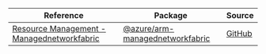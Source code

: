 | Reference | Package | Source |
|---|---|---|
|[Resource Management - Managednetworkfabric](arm-managednetworkfabric-readme.md)|[@azure/arm-managednetworkfabric](https://www.npmjs.com/package/@azure/arm-managednetworkfabric)|[GitHub](https://github.com/Azure/azure-sdk-for-js/blob/main/sdk/managednetworkfabric/arm-managednetworkfabric)|
